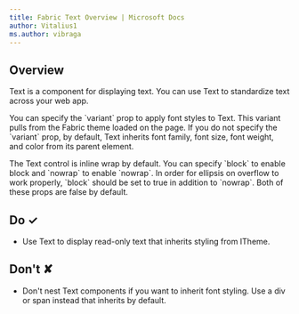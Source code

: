 ```yaml
---
title: Fabric Text Overview | Microsoft Docs
author: Vitalius1
ms.author: vibraga
---
```


## Overview
Text is a component for displaying text.
You can use Text to standardize text across your web app.

You can specify the &#x60;variant&#x60; prop to apply font styles to Text.
This variant pulls from the Fabric theme loaded on the page.
If you do not specify the &#x60;variant&#x60; prop, by default, Text inherits font family, font size, font weight, and color from its parent element.

The Text control is inline wrap by default.
You can specify &#x60;block&#x60; to enable block and &#x60;nowrap&#x60; to enable &#x60;nowrap&#x60;.
In order for ellipsis on overflow to work properly, &#x60;block&#x60; should be set to true in addition to &#x60;nowrap&#x60;.
Both of these props are false by default.


## Do &#10003;
- Use Text to display read-only text that inherits styling from ITheme.

## Don't &#10008;
- Don&#39;t nest Text components if you want to inherit font styling. Use a div or span instead that inherits by default.